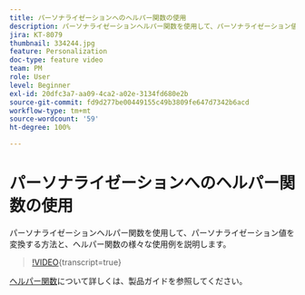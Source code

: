 ```yaml
---
title: パーソナライゼーションへのヘルパー関数の使用
description: パーソナライゼーションヘルパー関数を使用して、パーソナライゼーション値を変換する方法と、ヘルパー関数の様々な使用例を説明します。
jira: KT-8079
thumbnail: 334244.jpg
feature: Personalization
doc-type: feature video
team: PM
role: User
level: Beginner
exl-id: 20dfc3a7-aa09-4ca2-a02e-3134fd680e2b
source-git-commit: fd9d277be00449155c49b3809fe647d7342b6acd
workflow-type: tm+mt
source-wordcount: '59'
ht-degree: 100%

---
```


# パーソナライゼーションへのヘルパー関数の使用

パーソナライゼーションヘルパー関数を使用して、パーソナライゼーション値を変換する方法と、ヘルパー関数の様々な使用例を説明します。

>[!VIDEO](https://video.tv.adobe.com/v/334244?quality=12&learn=on){transcript=true}

[ヘルパー関数](https://experienceleague.adobe.com/docs/journey-optimizer/using/personalized-dynamic-content/personalization/build-expressions/functions/functions.html?lang=ja)について詳しくは、製品ガイドを参照してください。
